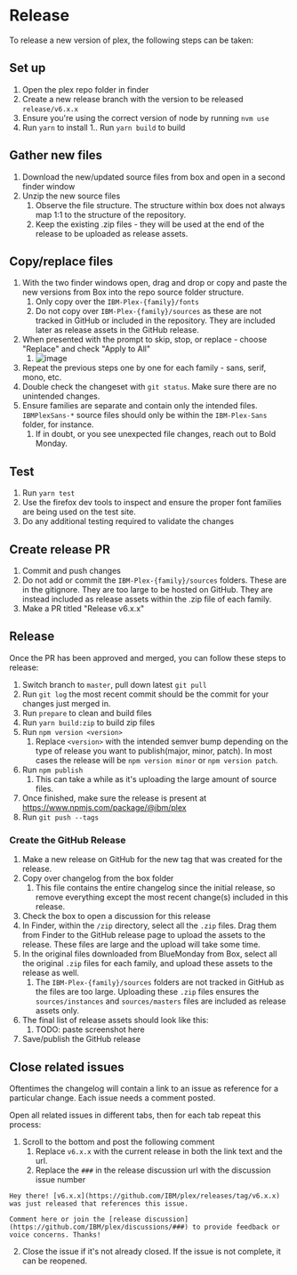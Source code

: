 # Release

To release a new version of plex, the following steps can be taken:

## Set up

1. Open the plex repo folder in finder
1. Create a new release branch with the version to be released `release/v6.x.x`
1. Ensure you're using the correct version of node by running `nvm use`
1. Run `yarn` to install
   1.. Run `yarn build` to build

## Gather new files

1. Download the new/updated source files from box and open in a second finder window
1. Unzip the new source files
   1. Observe the file structure. The structure within box does not always map 1:1 to the structure of the repository.
   1. Keep the existing .zip files - they will be used at the end of the release to be uploaded as release assets.

## Copy/replace files

1. With the two finder windows open, drag and drop or copy and paste the new versions from Box into the repo source folder structure.
   1. Only copy over the `IBM-Plex-{family}/fonts`
   1. Do not copy over `IBM-Plex-{family}/sources` as these are not tracked in GitHub or included in the repository. They are included later as release assets in the GitHub release.
1. When presented with the prompt to skip, stop, or replace - choose "Replace" and check "Apply to All"
   1. ![image](https://user-images.githubusercontent.com/3360588/168936511-5e0f8003-6670-4c63-a782-96365953765b.png)
1. Repeat the previous steps one by one for each family - sans, serif, mono, etc.
1. Double check the changeset with `git status`. Make sure there are no unintended changes.
1. Ensure families are separate and contain only the intended files. `IBMPlexSans-*` source files should only be within the `IBM-Plex-Sans` folder, for instance.
   1. If in doubt, or you see unexpected file changes, reach out to Bold Monday.

## Test

1. Run `yarn test`
1. Use the firefox dev tools to inspect and ensure the proper font families are being used on the test site.
1. Do any additional testing required to validate the changes

## Create release PR

1. Commit and push changes
1. Do not add or commit the `IBM-Plex-{family}/sources` folders. These are in the gitignore. They are too large to be hosted on GitHub. They are instead included as release assets within the .zip file of each family.
1. Make a PR titled "Release v6.x.x"

## Release

Once the PR has been approved and merged, you can follow these steps to release:

1. Switch branch to `master`, pull down latest `git pull`
1. Run `git log` the most recent commit should be the commit for your changes just merged in.
1. Run `prepare` to clean and build files
1. Run `yarn build:zip` to build zip files
1. Run `npm version <version>`
   1. Replace `<version>` with the intended semver bump depending on the type of release you want to publish(major, minor, patch). In most cases the release will be `npm version minor` or `npm version patch`.
1. Run `npm publish`
   1. This can take a while as it's uploading the large amount of source files.
1. Once finished, make sure the release is present at https://www.npmjs.com/package/@ibm/plex
1. Run `git push --tags`

### Create the GitHub Release

1. Make a new release on GitHub for the new tag that was created for the release.
1. Copy over changelog from the box folder
   1. This file contains the entire changelog since the initial release, so remove everything except the most recent change(s) included in this release.
1. Check the box to open a discussion for this release
1. In Finder, within the `/zip` directory, select all the `.zip` files. Drag them from Finder to the GitHub release page to upload the assets to the release. These files are large and the upload will take some time.
1. In the original files downloaded from BlueMonday from Box, select all the original `.zip` files for each family, and upload these assets to the release as well.
   1. The `IBM-Plex-{family}/sources` folders are not tracked in GitHub as the files are too large. Uploading these `.zip` files ensures the `sources/instances` and `sources/masters` files are included as release assets only.
1. The final list of release assets should look like this:
   1. TODO: paste screenshot here
1. Save/publish the GitHub release

## Close related issues

Oftentimes the changelog will contain a link to an issue as reference for a particular change. Each issue needs a comment posted.

Open all related issues in different tabs, then for each tab repeat this process:

1. Scroll to the bottom and post the following comment
   1. Replace `v6.x.x` with the current release in both the link text and the url.
   1. Replace the `###` in the release discussion url with the discussion issue number

```
Hey there! [v6.x.x](https://github.com/IBM/plex/releases/tag/v6.x.x) was just released that references this issue.

Comment here or join the [release discussion](https://github.com/IBM/plex/discussions/###) to provide feedback or voice concerns. Thanks!
```

2. Close the issue if it's not already closed. If the issue is not complete, it can be reopened.
